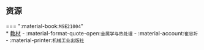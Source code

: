 ## 资源  
=== ":material-book:`MSE21004`"  
    * [教材](http://api.cqu-openlib.cn/file?key=iyXog2umuowb) - :material-format-quote-open:`金属学与热处理` - :material-account:`崔忠圻` - :material-printer:`机械工业出版社`  